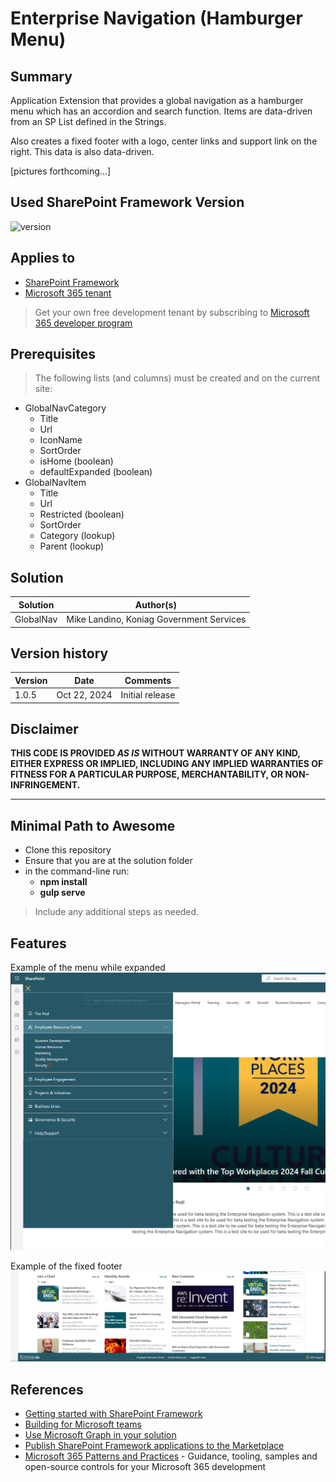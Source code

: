 # Enterprise Navigation (Hamburger Menu)

## Summary

Application Extension that provides a global navigation as a hamburger menu which has an accordion and search function.  Items are data-driven from an SP List defined in the Strings.

Also creates a fixed footer with a logo, center links and support link on the right.  This data is also data-driven.

[pictures forthcoming...]

## Used SharePoint Framework Version

![version](https://img.shields.io/badge/version-1.18.2-green.svg)

## Applies to

- [SharePoint Framework](https://aka.ms/spfx)
- [Microsoft 365 tenant](https://docs.microsoft.com/en-us/sharepoint/dev/spfx/set-up-your-developer-tenant)

> Get your own free development tenant by subscribing to [Microsoft 365 developer program](http://aka.ms/o365devprogram)

## Prerequisites

> The following lists (and columns) must be created and on the current site:
  - GlobalNavCategory
    * Title
    * Url
    * IconName
    * SortOrder
    * isHome (boolean)
    * defaultExpanded (boolean)
  - GlobalNavItem
    * Title
    * Url
    * Restricted (boolean)
    * SortOrder
    * Category (lookup)
    * Parent (lookup)


## Solution

| Solution    | Author(s)                                               |
| ----------- | ------------------------------------------------------- |
| GlobalNav   | Mike Landino, Koniag Government Services                |

## Version history

| Version | Date             | Comments                                                                                                         |
| ------- | ---------------- | ---------------------------------------------------------------------------------------------------------------- |
| 1.0.5   | Oct 22, 2024     | Initial release                                                                                                  |

## Disclaimer

**THIS CODE IS PROVIDED _AS IS_ WITHOUT WARRANTY OF ANY KIND, EITHER EXPRESS OR IMPLIED, INCLUDING ANY IMPLIED WARRANTIES OF FITNESS FOR A PARTICULAR PURPOSE, MERCHANTABILITY, OR NON-INFRINGEMENT.**

---

## Minimal Path to Awesome

- Clone this repository
- Ensure that you are at the solution folder
- in the command-line run:
  - **npm install**
  - **gulp serve**

> Include any additional steps as needed.

## Features

Example of the menu while expanded 
![ScreenShot](/sharepoint/assets/MenuScreenshot.png)

Example of the fixed footer 
![ScreenShot](/sharepoint/assets/FooterScreenshot.png)

## References

- [Getting started with SharePoint Framework](https://docs.microsoft.com/en-us/sharepoint/dev/spfx/set-up-your-developer-tenant)
- [Building for Microsoft teams](https://docs.microsoft.com/en-us/sharepoint/dev/spfx/build-for-teams-overview)
- [Use Microsoft Graph in your solution](https://docs.microsoft.com/en-us/sharepoint/dev/spfx/web-parts/get-started/using-microsoft-graph-apis)
- [Publish SharePoint Framework applications to the Marketplace](https://docs.microsoft.com/en-us/sharepoint/dev/spfx/publish-to-marketplace-overview)
- [Microsoft 365 Patterns and Practices](https://aka.ms/m365pnp) - Guidance, tooling, samples and open-source controls for your Microsoft 365 development
